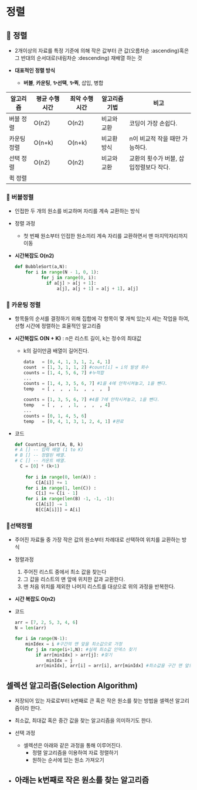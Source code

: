 # 정렬

## 🧵 정렬

- 2개이상의 자료를 특정 기준에 의해 작은 값부터 큰 값(오름차순 :ascending)혹은 그 반대의 순서대로(내림차순 :descending) 재배열 하는 것

- **대표적인 정렬 방식**
  - **버블**, **카운팅**, **✨선택**, **✨퀵**, 삽입, 병합

| 알고리즘    | 평균 수행시간 | 최악 수행시간 | 알고리즘 기법 | 비고                                   |
| ----------- | ------------- | ------------- | ------------- | -------------------------------------- |
| 버블 정렬   | O(n2)         | O(n2)         | 비교와 교환   | 코딩이 가장 손쉽다.                    |
| 카운팅 정렬 | O(n+k)        | O(n+k)        | 비교환 방식   | n이 비교적 작을 때만 가능하다.         |
| 선택 정렬   | O(n2)         | O(n2)         | 비교와 교환   | 교환의 횟수가 버블, 삽입정렬보다 작다. |
| 퀵 정렬     |               |               |               |                                        |





### 🥉 버블정렬 

- 인접한 두 개의 원소를 비교하며 자리를 계속 교환하는 방식

- 정렬 과정

  - 첫 번째 원소부터 인접한 원소끼리 계속 자리를 교환하면서 맨 마지막자리까지 이동

- **시간복잡도 O(n2)**

  ```python
  def BubbleSort(a,N):
      for i in range(N - 1, 0, 1):
    		for j in range(0, i):
              if a[j] > a[j + 1]:
                  a[j], a[j + 1] = a[j + 1], a[j]
  ```

###  🥉 카운팅 정렬

- 항목들의 순서를 결정하기 위해 집합에 각 항목이 몇 개씩 있는지 세는 작업을 하여, 선형 시간에 정렬하는 효율적인 알고리즘

- **시간복잡도 O(N + K)** : n은 리스트 길이, k는 정수의 최대값

  - k의 길이만큼 배열이 길어진다.

    ```python
    data   = [0, 4, 1, 3, 1, 2, 4, 1]
    count  = [1, 3, 1, 1, 2] #count[i] = i의 발생 회수
    counts = [1, 4, 5, 6, 7] #누적합
    ...
    counts = [1, 4, 3, 5, 6, 7] #1을 4에 안착시켜놓고, 1을 뺀다.
    temp   = [ ,  ,  , 1,  ,  ,  ,  ]
    
    counts = [1, 3, 5, 6, 7] #4를 7에 안착시켜놓고, 1을 뺀다.
    temp   = [ ,  ,  , 1,  ,  ,  , 4]
    ...
    counts = [0, 1, 4, 5, 6]
    temp   = [0, 4, 1, 3, 1, 2, 4, 1] #완료
    ```

- 코드

  ```python
  def Counting_Sort(A, B, k)
  # A [] -- 입력 배열 (1 to K)
  # B [] -- 정렬된 배열.
  # C [] -- 카운트 배열.
  	C = [0] * (k+1)
      
      for i in range(0, len(A)) :
          C[A[i]] += 1
      for i in range(1, len(C)) :
          C[i] += C[i - 1]
      for i in range(len(B) -1, -1, -1):
          C[A[i]] -= 1
          B[C[A[i]]] = A[i]
  ```



### 🥉선택정렬

- 주어진 자료들 중 가장 작은 값의 원소부터 차례대로 선택하여 위치를 교환하는 방식

- 정렬과정

  1. 주어진 리스트 중에서 최소 값을 찾는다
  2. 그 값을 리스트의 맨 앞에 위치한 값과 교환한다.
  3. 맨 처음 위치를 제외한 나머지 리스트를 대상으로 위의 과정을 반복한다.

- **시간 복잡도 O(n2)**

- 코드

  ```python
  arr = [7, 2, 5, 3, 4, 6]
  N = len(arr)
  
  for i in range(N-1):
      minIdex = i #구간의 맨 앞을 최소값으로 가정
      for j in range(i+1,N): #실제 최소값 인덱스 찾기
          if arr[minIdx] > arr[j]: #찾기
              minIdx = j
          arr[minIdx], arr[i] = arr[i], arr[minIdx] #최소값을 구간 맨 앞으로
  ```

  

## 셀렉션 알고리즘(Selection Algorithm)

- 저장되어 있는 자료로부터 k번째로 큰 혹은 작은 원소를 찾는 방법을 셀렉션 알고리즘이라 한다.
- 최소값, 최대값  혹은 중간 값을 찾는 알고리즘을 의미하기도 한다.
- 선택 과정
  - 셀렉션은 아래와 같은 과정을 통해 이루어진다.
    - 정렬 알고리즘을 이용하여 자료 정렬하기
    - 원하는 순서에 있는 원소 가져오기

- 아래는 k번째로 작은 원소를 찾는 알고리즘
  - 